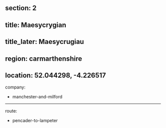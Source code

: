 section: 2
----
title: Maesycrygian
----
title_later: Maesycrugiau
----
region: carmarthenshire
----
location: 52.044298, -4.226517
----
company:
- manchester-and-milford
----
route:
- pencader-to-lampeter
